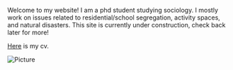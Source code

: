 Welcome to my website! I am a phd student studying sociology. I mostly work on issues related to residential/school segregation, activity spaces, and natural disasters. This site is currently under construction, check back later for more!

[Here](https://drive.google.com/file/d/14aY0HN5zfKkvqx1UXPaWMbti41_PsqSO/view?usp=sharing) is my cv. 


![Picture](/IMG_0713(2).JPG)
